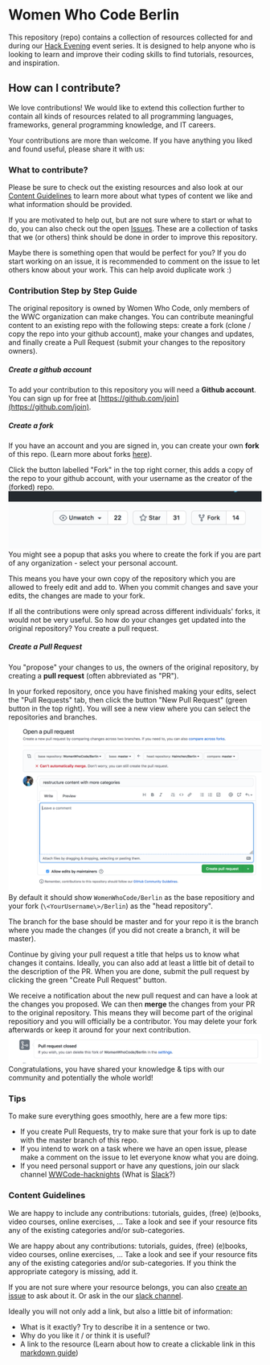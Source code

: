 # Women Who Code Berlin

This repository (repo) contains a collection of resources collected for and during our [Hack Evening](https://www.meetup.com/Women-Who-Code-Berlin-Germany/) event series.
It is designed to help anyone who is looking to learn and improve their coding skills to find tutorials, resources, and inspiration.

## How can I contribute?

We love contributions!
We would like to extend this collection further to contain all kinds of resources related to all programming languages, frameworks, general programming knowledge, and IT careers.

Your contributions are more than welcome. If you have anything you liked and found useful, please share it with us:

### What to contribute?

Please be sure to check out the existing resources and also look at our [Content Guidelines](#content-guidelines) to learn more about what types of content we like and what information should be provided.

If you are motivated to help out, but are not sure where to start or what to do, you can also check out the open [Issues](https://github.com/WomenWhoCode/Berlin/issues). These are a collection of tasks that we (or others) think should be done in order to improve this repository. 

Maybe there is something open that would be perfect for you? If you do start working on an issue, it is recommended to comment on the issue to let others know about your work. This can help avoid duplicate work :)

### Contribution Step by Step Guide
The original repository is owned by Women Who Code, only members of the WWC organization can make changes. 
You can contribute meaningful content to an existing repo with the following steps: create a fork (clone / copy the repo into your github account), make your changes and updates, and finally create a Pull Request (submit your changes to the repository owners).

##### Create a github account
To add your contribution to this repository you will need a **Github account**.
You can sign up for free at [https://github.com/join](https://github.com/join).

##### Create a fork
If you have an account and you are signed in, you can create your own **fork** of this repo. (Learn more about forks [here](https://guides.github.com/activities/forking/)).

Click the button labelled "Fork" in the top right corner, this adds a copy of the repo to your github account, with your username as the creator of the (forked) repo. 
![](images/fork-button.png)
You might see a popup that asks you where to create the fork if you are part of any organization - select your personal account.

This means you have your own copy of the repository which you are allowed to freely edit and add to. When you commit changes and save your edits, the changes are made to your fork.

If all the contributions were only spread across different individuals' forks, it would not be very useful.
So how do your changes get updated into the original repository? You create a pull request.

##### Create a Pull Request
You "propose" your changes to us, the owners of the original repository, by creating a **pull request** (often abbreviated as "PR").

In your forked repository, once you have finished making your edits, select the "Pull Requests" tab, then click the button "New Pull Request" (green button in the top right).
You will see a new view where you can select the repositories and branches.
![](images/open-pr.png)
By default it should show `WomenWhoCode/Berlin` as the base repositiory and your fork (`\<YourUsername\>/Berlin`) as the "head repository".

The branch for the base should be master and for your repo it is the branch where you made the changes (if you did not create a branch, it will be master).

Continue by giving your pull request a title that helps us to know what changes it contains.
Ideally, you can also add at least a little bit of detail to the description of the PR.
When you are done, submit the pull request by clicking the green "Create Pull Request" button.

We receive a notification about the new pull request and can have a look at the changes you proposed.
We can then **merge** the changes from your PR to the original repository.
This means they will become part of the original repositiory and you will officially be a contributor.
You may delete your fork afterwards or keep it around for your next contribution.
![](images/delete-fork.png)
Congratulations, you have shared your knowledge & tips with our community and potentially the whole world!

### Tips

To make sure everything goes smoothly, here are a few more tips:
- If you create Pull Requests, try to make sure that your fork is up to date with the master branch of this repo.
- If you intend to work on a task where we have an open issue, please make a comment on the issue to let everyone know what you are doing.
- If you need personal support or have any questions, join our slack channel [WWCode-hacknights](http://bit.ly/WWCHackEveningsSlack) (What is [Slack](https://slack.com/resources/slack-101/what-is-slack)?)

### Content Guidelines

We are happy to include any contributions: tutorials, guides, (free) (e)books, video courses, online exercises, ...
Take a look and see if your resource fits any of the existing categories and/or sub-categories. 

We are happy about any contributions: tutorials, guides, (free) (e)books, video courses, online exercises, ...
Take a look and see if your resource fits any of the existing categories and/or sub-categories.
If you think the appropriate category is missing, add it.

If you are not sure where your resource belongs, you can also [create an issue](https://github.com/WomenWhoCode/Berlin/issues/new) to ask about it. Or ask in the our [slack channel](http://bit.ly/WWCHackEveningsSlack).

Ideally you will not only add a link, but also a little bit of information:
- What is it exactly? Try to describe it in a sentence or two.
- Why do you like it / or think it is useful?
- A link to the resource (Learn about how to create a clickable link in this [markdown guide](https://www.markdownguide.org/basic-syntax#links))
